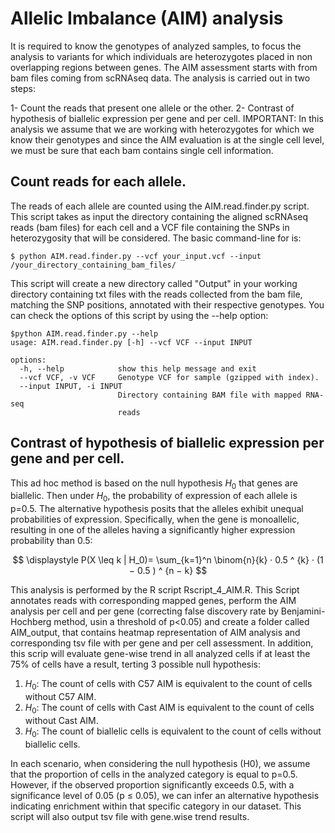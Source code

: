 # Allelic Imbalance (AIM) analysis 
It is required to know the genotypes of analyzed samples, to focus the analysis to variants for which individuals are heterozygotes placed in non overlapping regions between genes. The AIM assessment starts with from bam files coming from scRNAseq data. The analysis is carried out in two steps:

1- Count the reads that present one allele or the other.
2- Contrast of hypothesis of biallelic expression per gene and per cell.
IMPORTANT: In this analysis we assume that we are working with heterozygotes for which we know their genotypes and since the AIM evaluation is at the single cell level, we must be sure that each bam contains single cell information.
## Count reads for each allele.
The reads of each allele are counted using the AIM.read.finder.py script. This script takes as input the directory containing the aligned scRNAseq reads (bam files) for each cell and a VCF file containing the SNPs in heterozygosity that will be considered. The basic command-line for  is:
```console
$ python AIM.read.finder.py --vcf your_input.vcf --input /your_directory_containing_bam_files/
```
This script will create a new directory called "Output" in your working directory containing txt files with the reads collected from the bam file, matching the SNP positions, annotated with their respective genotypes.
You can check the options of this script by using the --help option:
```console
$python AIM.read.finder.py --help
usage: AIM.read.finder.py [-h] --vcf VCF --input INPUT

options:
  -h, --help            show this help message and exit
  --vcf VCF, -v VCF     Genotype VCF for sample (gzipped with index).
  --input INPUT, -i INPUT
                        Directory containing BAM file with mapped RNA-seq
                        reads
```
## Contrast of hypothesis of biallelic expression per gene and per cell.

This ad hoc method is based on the null hypothesis $H_0$ that genes are biallelic. Then under $H_0$, the probability of expression of each allele is p=0.5. The alternative hypothesis posits that the alleles exhibit unequal probabilities of expression. Specifically, when the gene is monoallelic, resulting in one of the alleles having a significantly higher expression probability than 0.5:

$$
\displaystyle
P(X \leq k | H_0)=
 \sum_{k=1}^n \binom{n}{k} · 0.5 ^ {k} · (1 − 0.5 ) ^ {n − k} 
$$

This analysis is performed by the R script Rscript_4_AIM.R. This Script annotates reads with corresponding mapped genes, perform the AIM analysis per cell and per gene (correcting false discovery rate by Benjamini-Hochberg method, usin a threshold of p<0.05) and create a folder called AIM_output, that contains heatmap representation of AIM analysis and corresponding tsv file with per gene and per cell assessment. In addition, this scrip will evaluate gene-wise trend in all analyzed cells if at least the 75% of cells have a result, terting 3 possible null hypothesis:
1. $H_0$: The count of cells with C57 AIM is equivalent to the count of cells without C57 AIM.
2. $H_0$: The count of cells with Cast AIM is equivalent to the count of cells without Cast AIM.
3. $H_0$: The count of biallelic cells is equivalent to the count of cells without biallelic cells.

In each scenario, when considering the null hypothesis (H0), we assume that the proportion of cells in the analyzed category is equal to p=0.5. However, if the observed proportion significantly exceeds 0.5, with a significance level of 0.05 (p ≤ 0.05), we can infer an alternative hypothesis indicating enrichment within that specific category in our dataset. This script will also output tsv file with gene.wise trend results.
